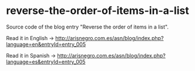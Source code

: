 # reverse-the-order-of-items-in-a-list
Source code of the blog entry "Reverse the order of items in a list".

Read it in English -> http://arisnegro.com.es/asn/blog/index.php?language=en&entryId=entry_005

Read it in Spanish -> http://arisnegro.com.es/asn/blog/index.php?language=es&entryId=entry_005
